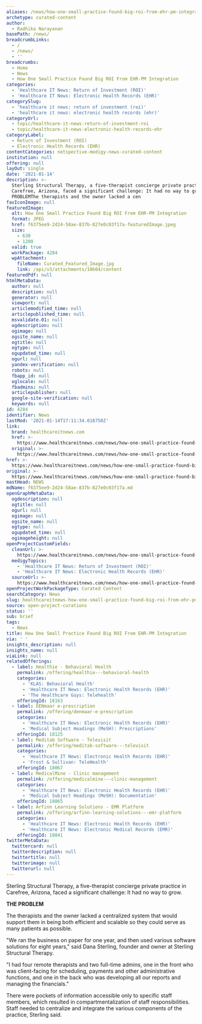 ```yaml
---
aliases: /news/how-one-small-practice-found-big-roi-from-ehr-pm-integration
archetype: curated-content
author:
  - Radhika Narayanan
basePath: /news/
breadcrumbLinks:
  - /
  - /news/
  - ''
breadcrumbs:
  - Home
  - News
  - How One Small Practice Found Big ROI From EHR-PM Integration
categories:
  - 'Healthcare IT News: Return of Investment (ROI)'
  - 'Healthcare IT News: Electronic Health Records (EHR)'
categorySlug:
  - 'healthcare it news: return of investment (roi)'
  - 'healthcare it news: electronic health records (ehr)'
categoryUrl:
  - topic/healthcare-it-news-return-of-investment-roi
  - topic/healthcare-it-news-electronic-health-records-ehr
categoryLabel:
  - Return of Investment (ROI)
  - Electronic Health Records (EHR)
contentCategories: netspective-medigy-news-curated-content
institution: null
offering: null
layOut: single
date: '2021-01-14'
description: >-
  Sterling Structural Therapy, a five-therapist concierge private practice in
  Carefree, Arizona, faced a significant challenge: It had no way to grow.THE
  PROBLEMThe therapists and the owner lacked a cen
favIconImage: null
featuredImage:
  alt: How One Small Practice Found Big ROI From EHR-PM Integration
  format: JPEG
  href: f6375ee9-2d24-58ae-837b-827e0c03f17a-featuredImage.jpeg
  size:
    - 630
    - 1200
  valid: true
  workPackage: 4284
  wpAttachment:
    fileName: Curated_Featured_Image.jpg
    link: /api/v3/attachments/10604/content
featuredPdf: null
htmlMetaData:
  author: null
  description: null
  generator: null
  viewport: null
  articlemodified_time: null
  articlepublished_time: null
  msvalidate.01: null
  ogdescription: null
  ogimage: null
  ogsite_name: null
  ogtitle: null
  ogtype: null
  ogupdated_time: null
  ogurl: null
  yandex-verification: null
  robots: null
  fbapp_id: null
  oglocale: null
  fbadmins: null
  articlepublisher: null
  google-site-verification: null
  keywords: null
id: 4284
identifier: News
lastMod: '2021-01-14T17:11:34.018750Z'
link:
  brand: healthcareitnews.com
  href: >-
    https://www.healthcareitnews.com/news/how-one-small-practice-found-big-roi-ehr-pm-integration
  original: >-
    https://www.healthcareitnews.com/news/how-one-small-practice-found-big-roi-ehr-pm-integration
href: >-
  https://www.healthcareitnews.com/news/how-one-small-practice-found-big-roi-ehr-pm-integration
original: >-
  https://www.healthcareitnews.com/news/how-one-small-practice-found-big-roi-ehr-pm-integration
mastHead: NEWS
mdName: f6375ee9-2d24-58ae-837b-827e0c03f17a.md
openGraphMetaData:
  ogdescription: null
  ogtitle: null
  ogurl: null
  ogimage: null
  ogsite_name: null
  ogtype: null
  ogupdated_time: null
  ogimageheight: null
openProjectCustomFields:
  cleanUrl: >-
    https://www.healthcareitnews.com/news/how-one-small-practice-found-big-roi-ehr-pm-integration
  medigyTopics:
    - 'Healthcare IT News: Return of Investment (ROI)'
    - 'Healthcare IT News: Electronic Health Records (EHR)'
  sourceUrl: >-
    https://www.healthcareitnews.com/news/how-one-small-practice-found-big-roi-ehr-pm-integration
openProjectWorkPackageType: Curated Content
searchCategory: News
slug: healthcareitnews-how-one-small-practice-found-big-roi-from-ehr-pm-integration
source: open-project-curations
status: ''
sub: brief
tags:
  - News
title: How One Small Practice Found Big ROI From EHR-PM Integration
via: ' '
insights_description: null
insights_name: null
viaLink: null
relatedOfferings:
  - label: Healthie - Behavioral Health
    permalink: /offering/healthie---behavioral-health
    categories:
      - 'KLAS: Behavioral Health'
      - 'Healthcare IT News: Electronic Health Records (EHR)'
      - 'The Healthcare Guys: Telehealth'
    offeringId: 18163
  - label: DENmaar e-prescription
    permalink: /offering/denmaar-e-prescription
    categories:
      - 'Healthcare IT News: Electronic Health Records (EHR)'
      - 'Medical Subject Headings (MeSH): Prescriptions'
    offeringId: 18125
  - label: Meditab Software - Televisit
    permalink: /offering/meditab-software---televisit
    categories:
      - 'Healthcare IT News: Electronic Health Records (EHR)'
      - 'Frost & Sullivan: TeleHealth'
    offeringId: 18067
  - label: MedicalMine - Clinic management
    permalink: /offering/medicalmine---clinic-management
    categories:
      - 'Healthcare IT News: Electronic Health Records (EHR)'
      - 'Medical Subject Headings (MeSH): Documentation'
    offeringId: 18065
  - label: Arfinn Learning Solutions - EMR Platform
    permalink: /offering/arfinn-learning-solutions---emr-platform
    categories:
      - 'Healthcare IT News: Electronic Health Records (EHR)'
      - 'Healthcare IT News: Electronic Medical Records (EMR)'
    offeringId: 18041
twitterMetaData:
  twittercard: null
  twitterdescription: null
  twittertitle: null
  twitterimage: null
  twitterurl: null
---
```

<p>Sterling Structural Therapy, a five-therapist concierge private practice in Carefree, Arizona, faced a significant challenge: It had no way to grow.</p><p><strong>THE PROBLEM</strong></p><p>The therapists and the owner lacked a centralized system that would support them in being both efficient and scalable so they could serve as many patients as possible.</p><p>"We ran the business on paper for one year, and then used various software solutions for eight years," said Dana Sterling, founder and owner at Sterling Structural Therapy.&nbsp;</p><p>"I had four remote therapists and two full-time admins, one in the front who was client-facing for scheduling, payments and other administrative functions, and one in the back who was developing all our reports and managing the financials."</p><p>There were pockets of information accessible only to specific staff members, which resulted in compartmentalization of staff responsibilities. Staff needed to centralize and integrate the various components of the practice, Sterling said.&nbsp;</p>